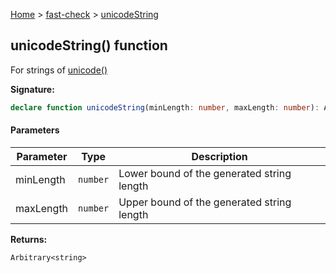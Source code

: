 [Home](/) &gt; [fast-check](../fast-check.md) &gt; [unicodeString](unicodeString_3.md)

## unicodeString() function

For strings of [unicode()](unicode_1.md)

<b>Signature:</b>

```typescript
declare function unicodeString(minLength: number, maxLength: number): Arbitrary<string>;
```

#### Parameters

|  Parameter | Type | Description |
|  --- | --- | --- |
|  minLength | <code>number</code> | Lower bound of the generated string length |
|  maxLength | <code>number</code> | Upper bound of the generated string length |

<b>Returns:</b>

`Arbitrary<string>`

